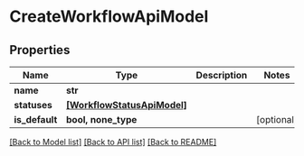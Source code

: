 # CreateWorkflowApiModel


## Properties
Name | Type | Description | Notes
------------ | ------------- | ------------- | -------------
**name** | **str** |  | 
**statuses** | [**[WorkflowStatusApiModel]**](WorkflowStatusApiModel.md) |  | 
**is_default** | **bool, none_type** |  | [optional] 

[[Back to Model list]](../README.md#documentation-for-models) [[Back to API list]](../README.md#documentation-for-api-endpoints) [[Back to README]](../README.md)


